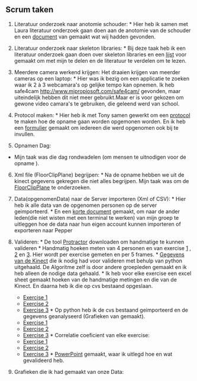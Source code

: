 ## Scrum taken

  1. Literatuur onderzoek naar anotomie schouder:
    * Hier heb ik samen met Laura literatuur onderzoek gaan doen aan de anotomie van de schouder en een [document](anatomieSchouder.docx) van gemaakt wat wij hadden gevonden. 
    
  2.  Literatuur onderzoek naar skeleton libraries:
    * Bij deze taak heb ik een literatuur onderzoek gaan doen over skeleton libraries en een [lijst](LiteratuurLijst.xlsx) voor gemaakt om met mijn te delen en de literatuur te verdelen om te lezen.
    
  3.  Meerdere camera werkend krijgen: Het draaien krijgen van meerder cameras op een laptop:
    * Hier was ik bezig om een applicatie te zoeken waar ik 2 à 3 webcamara's op gelijke tempo kan opnemen. Ik heb safe4cam http://www.mipropiosoft.com/safe4cam/ gevonden, maar uiteindelijk hebben dit niet meer gebruikt.Maar er is voor gekozen om gewone video camara's te gebruiken, die geleend werd van school.
    
  4. Protocol maken:
    * Hier heb ik met Tony samen gewerkt om een [protocol](ProtocolOpname.docx) te maken hoe de opname gaan worden opgemonen worden. En ik heb een [formulier](SteekproefFormulier.docx) gemaakt om iedereen die werd opgenomen ook bij te invullen.
  
  5. Opnamen Dag:
   * Mijn taak was die dag rondwadelen (om mensen te uitnodigen voor de opname ).
   
  6. Xml file (FloorClipPlane) begrijpen:
    * Na de opname hebben we uit de kinect gegevens gekregen die niet alles begrijpen. Mijn taak was om de [FloorClipPlane](FloorClipPlane.docx) te onderzoeken. 
   
  7. Data(opgenomenData) naar de Server importeren (Xml of CSV):
    * Hier heb ik alle data van de opgenomen personen op de server geimporteerd.
    * En een [korte document](Terminal.docx) gemaakt, om naar de ander leden(die niet wisten met een terminal te werken) van mijn groep te uitleggen hoe de data naar hun eigen account kunnen importeren of exporteren naar Pepper
  
  8. Valideren:
    * De tool [Protractor](http://download.cnet.com/Protractor/3000-2053_4-10973644.html) downloaden om handmatige te kunnen valideren
    * Handmatig hoeken meten van 4 personen en van exercise [1](P1E1-695.png) , [2](P4E2-095pj.png) en [3](P1E3-300pj.png). 
      Hier wordt per exercise gemeten en per 5 frames.
    * [Gegevens van de Kinect](DataKinect.ipynb) die ik nodig had voor valideren met behulp van python uitgehaald.
      De Algoritme zelf is door andere groepleden gemaakt en ik heb alleen de nodige data gehaald.
    * Ik heb voor elke exercise een excel sheet gemaakt hoeken van de handmatige metingen en die van de Kinect. 
      En daarna heb ik die op cvs bestaand opgeslaan.
      - [Exercise 1](EX1DataVal.xlsx)
      - [Exercise 2](EX2DataValMeting.xlsx)
      - [Exercise 3](EX3DataValMeting.xlsx)
    * Op python heb ik de cvs bestaand geimporteerd en de gegevens geanalyseerd (Grafieken van gemaakt).
      - [Exercise 1](Ex1-Valideren.ipynb)
      - [Exercise 2](Ex2-Valideren.ipynb)
      - [Exercise 3](Ex3-Valideren.ipynb)
    * Correlatie coeficient van elke exercise:
      - [Exercise 1](CorelatieC_Ex1.png)
      - [Exercise 2](CorelatieC_Ex2.png)
      - [Exercise 3](CorelatieC_Ex3.png)
    * [PowerPoint](Valideren.pptx) gemaakt, waar ik uitlegd hoe en wat gevalideerd heb.
    
  9. Grafieken die ik had gemaakt van onze Data:
  
    
    
      

    
 

